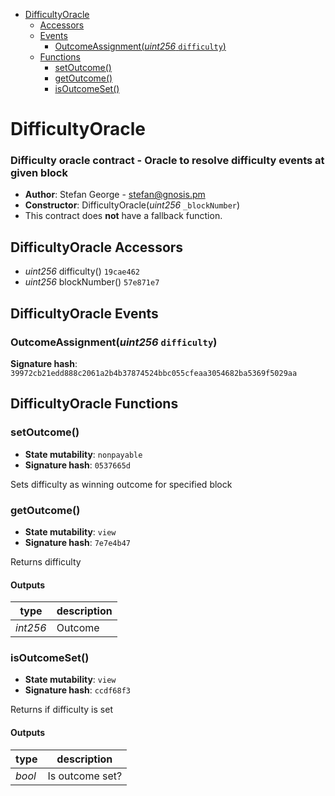 * [DifficultyOracle](#difficultyoracle)
  * [Accessors](#difficultyoracle-accessors)
  * [Events](#difficultyoracle-events)
    * [OutcomeAssignment(*uint256* `difficulty`)](#outcomeassignmentuint256-difficulty)
  * [Functions](#difficultyoracle-functions)
    * [setOutcome()](#setoutcome)
    * [getOutcome()](#getoutcome)
    * [isOutcomeSet()](#isoutcomeset)

# DifficultyOracle

### Difficulty oracle contract - Oracle to resolve difficulty events at given block

- **Author**: Stefan George - <stefan@gnosis.pm>
- **Constructor**: DifficultyOracle(*uint256* `_blockNumber`)
- This contract does **not** have a fallback function.

## DifficultyOracle Accessors

* *uint256* difficulty() `19cae462`
* *uint256* blockNumber() `57e871e7`

## DifficultyOracle Events

### OutcomeAssignment(*uint256* `difficulty`)

**Signature hash**: `39972cb21edd888c2061a2b4b37874524bbc055cfeaa3054682ba5369f5029aa`

## DifficultyOracle Functions

### setOutcome()

- **State mutability**: `nonpayable`
- **Signature hash**: `0537665d`

Sets difficulty as winning outcome for specified block

### getOutcome()

- **State mutability**: `view`
- **Signature hash**: `7e7e4b47`

Returns difficulty

#### Outputs

| type     | description |
| -------- | ----------- |
| *int256* | Outcome     |

### isOutcomeSet()

- **State mutability**: `view`
- **Signature hash**: `ccdf68f3`

Returns if difficulty is set

#### Outputs

| type   | description     |
| ------ | --------------- |
| *bool* | Is outcome set? |
